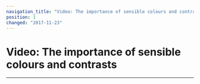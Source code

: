 ```yaml
---
navigation_title: "Video: The importance of sensible colours and contrasts"
position: 1
changed: "2017-11-23"
---
```


# Video: The importance of sensible colours and contrasts

****

